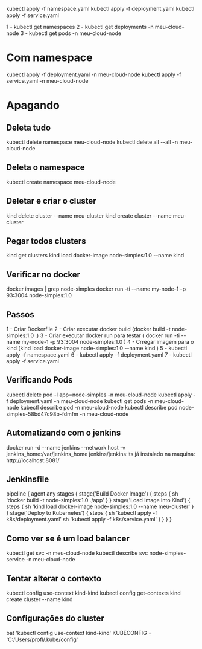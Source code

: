 kubectl apply -f namespace.yaml
kubectl apply -f deployment.yaml
kubectl apply -f service.yaml

1 - kubectl get namespaces 
2 - kubectl get deployments -n meu-cloud-node
3 - kubectl get pods -n meu-cloud-node

# Com namespace 
kubectl apply -f deployment.yaml -n meu-cloud-node
kubectl apply -f service.yaml -n meu-cloud-node


# Apagando 
## Deleta tudo 
kubectl delete namespace meu-cloud-node
kubectl delete all --all -n meu-cloud-node

## Deleta o namespace
kubectl create namespace meu-cloud-node

## Deletar e criar o cluster
kind delete cluster --name meu-cluster
kind create cluster --name meu-cluster

## Pegar todos clusters
kind get clusters
kind load docker-image node-simples:1.0 --name kind 

## Verificar no docker
docker images | grep node-simples
docker run -ti --name my-node-1 -p 93:3004 node-simples:1.0

## Passos 
1 - Criar Dockerfile
2 - Criar executar docker build  (docker build -t node-simples:1.0 .)
3 - Criar executar docker run para testar ( docker run -ti --name my-node-1 -p 93:3004 node-simples:1.0 )
4 - Crregar imagem para o kind (kind load docker-image node-simples:1.0 --name kind )
5 - kubectl apply -f namespace.yaml
6 - kubectl apply -f deployment.yaml
7 - kubectl apply -f service.yaml

## Verificando Pods 
kubectl delete pod -l app=node-simples -n meu-cloud-node
kubectl apply -f deployment.yaml -n meu-cloud-node
kubectl get pods -n meu-cloud-node
kubectl describe pod <nome-do-pod> -n meu-cloud-node
kubectl describe pod node-simples-58bd47c98b-fdmfm -n meu-cloud-node

## Automatizando com o jenkins
docker run -d --name jenkins --network host -v jenkins_home:/var/jenkins_home jenkins/jenkins:lts
já instalado na maquina: http://localhost:8081/

## Jenkinsfile
pipeline {
    agent any
    stages {
        stage('Build Docker Image') {
            steps {
                sh 'docker build -t node-simples:1.0 ./app'
            }
        }
        stage('Load Image into Kind') {
            steps {
                sh 'kind load docker-image node-simples:1.0 --name meu-cluster'
            }
        }
        stage('Deploy to Kubernetes') {
            steps {
                sh 'kubectl apply -f k8s/deployment.yaml'
                sh 'kubectl apply -f k8s/service.yaml'
            }
        }
    }
}

## Como ver se é um load balancer
kubectl get svc -n meu-cloud-node
kubectl describe svc node-simples-service -n meu-cloud-node

## Tentar alterar o contexto 
kubectl config use-context kind-kind
kubectl config get-contexts
kind create cluster --name kind

## Configurações do cluster
bat 'kubectl config use-context kind-kind'
KUBECONFIG = 'C:/Users/profl/.kube/config'